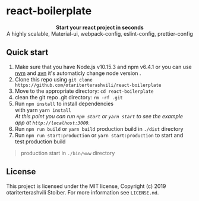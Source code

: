 # react-boilerplate 

<div align="center"><strong>Start your react project in seconds</strong></div>
<div align="center">A highly scalable, Material-ui, webpack-config, eslint-config, prettier-config</div>


## Quick start
1.  Make sure that you have Node.js v10.15.3 and npm v6.4.1 or you can use [nvm](https://github.com/nvm-sh/nvm) and [avn](https://github.com/wbyoung/avn) it's automaticly change node version .
2.  Clone this repo using `git clone https://github.com/otariterterashvili/react-boilerplate`
3.  Move to the appropriate directory: `cd react-boilerplate`<br />
4.  clean the git repo .git directory: `rm -rf .git`<br />
5.  Run `npm install` to install dependencies<br /> with yarn `yarn install`<br />
    _At this point you can run `npm start` or `yarn start` to see the example app at `http://localhost:3000`._
6.  Run `npm run build` or `yarn build` production build in `./dist` directory
7.  Run `npm run start:production` or `yarn start:production` to start and test production build

>production start in `./bin/www` directory

## License

This project is licensed under the MIT license, Copyright (c) 2019 otariterterashvili
Stoiber. For more information see `LICENSE.md`.